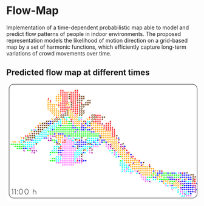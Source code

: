 # Flow-Map
Implementation of a time-dependent probabilistic map able to model and predict flow patterns of people in indoor environments. The proposed representation models the likelihood of motion direction on a grid-based map by a set of harmonic functions, which efficiently capture long-term variations of crowd movements over time.


## Predicted flow map at different times
![](./img/predicted_map.gif)
